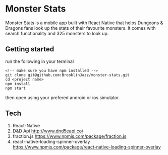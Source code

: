 # Monster Stats
Monster Stats is a mobile app built with React Native that helps Dungeons & Dragons fans look up the stats of their favourite monsters. It comes with search functionality and 325 monsters to look up.

## Getting started
run the following in your terminal
```
<!-- make sure you have npm installed -->
git clone git@github.com:BrooklinJazz/monster-stats.git
cd <project name>
npm install
npm start
```
then open using your prefered android or ios simulator.

## Tech
1. React-Native
2. D&D Api http://www.dnd5eapi.co/
3. fraction.js https://www.npmjs.com/package/fraction.js
4. react-native-loading-spinner-overlay https://www.npmjs.com/package/react-native-loading-spinner-overlay
